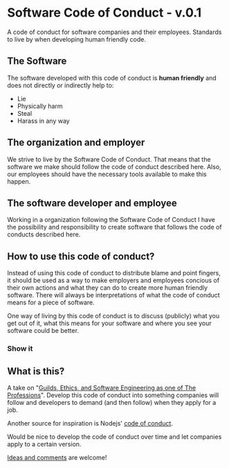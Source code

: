 # Software Code of Conduct - v.0.1
A code of conduct for software companies and their employees. Standards to live by when developing human friendly code.

## The Software
The software developed with this code of conduct is **human friendly** and does not directly or indirectly help to:
* Lie
* Physically harm
* Steal
* Harass in any way

## The organization and employer
We strive to live by the Software Code of Conduct. That means that the software we make should follow the code of conduct described here. Also, our employees should have the necessary tools available to make this happen.

## The software developer and employee
Working in a organization following the Software Code of Conduct I have the possibility and responsibility to create software that follows the code of conducts described here.

## How to use this code of conduct?
Instead of using this code of conduct to distribute blame and point fingers, it should be used as a way to make employers and employees concious of their own actions and what they can do to create more human friendly software. There will always be interpretations of what the code of conduct means for a piece of software.

One way of living by this code of conduct is to discuss (publicly) what you get out of it, what this means for your software and where you see your software could be better.

### Show it


## What is this?
A take on "[Guilds, Ethics, and Software Engineering as one of The Professions](https://hackernoon.com/why-isnt-software-engineering-a-profession-68d1900112fc)". Develop this code of conduct into something companies will follow and developers to demand (and then follow) when they apply for a job.

Another source for inspiration is Nodejs' [code of conduct](https://github.com/nodejs/node/blob/master/CODE_OF_CONDUCT.md).

Would be nice to develop the code of conduct over time and let companies apply to a certain version.

[Ideas and comments](https://github.com/eklem/software-code-of-conduct/issues/new) are welcome!
